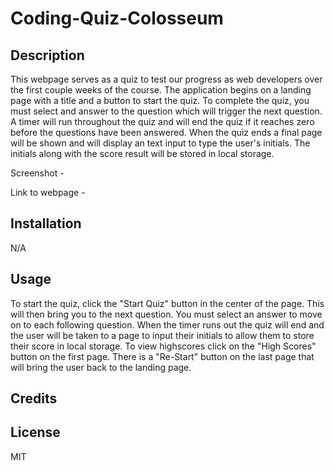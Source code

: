 # Coding-Quiz-Colosseum

## Description

This webpage serves as a quiz to test our progress as web developers over the first couple weeks of the course. The application begins on a landing page with a title and a button to start the quiz. To complete the quiz, you must select and answer to the question which will trigger the next question. A timer will run throughout the quiz and will end the quiz if it reaches zero before the questions have been answered. When the quiz ends a final page will be shown and will display an text input to type the user's initials. The initials along with the score result will be stored in local storage.

Screenshot - 

Link to webpage - 

## Installation

N/A

## Usage

To start the quiz, click the "Start Quiz" button in the center of the page. This will then bring you to the next question. You must select an answer to move on to each following question. When the timer runs out the quiz will end and the user will be taken to a page to input their initials to allow them to store their score in local storage. To view highscores click on the "High Scores" button on the first page. There is a "Re-Start" button on the last page that will bring the user back to the landing page.

## Credits 

## License

MIT
